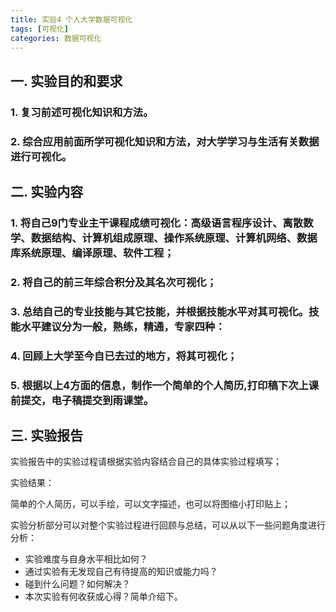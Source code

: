```yaml
---
title: 实验4 个人大学数据可视化
tags: [可视化]
categories: 数据可视化
---
```


## 一. 实验目的和要求
### 1. 复习前述可视化知识和方法。
### 2. 综合应用前面所学可视化知识和方法，对大学学习与生活有关数据进行可视化。

## 二. 实验内容
### 1. 将自己9门专业主干课程成绩可视化：高级语言程序设计、离散数学、数据结构、计算机组成原理、操作系统原理、计算机网络、数据库系统原理、编译原理、软件工程；
### 2. 将自己的前三年综合积分及其名次可视化；
### 3. 总结自己的专业技能与其它技能，并根据技能水平对其可视化。技能水平建议分为一般，熟练，精通，专家四种：
### 4. 回顾上大学至今自已去过的地方，将其可视化；
### 5. 根据以上4方面的信息，制作一个简单的个人简历,打印稿下次上课前提交，电子稿提交到雨课堂。
## 三. 实验报告
实验报告中的实验过程请根据实验内容结合自己的具体实验过程填写；

实验结果：

简单的个人简历，可以手绘，可以文字描述，也可以将图缩小打印贴上；

实验分析部分可以对整个实验过程进行回顾与总结，可以从以下一些问题角度进行分析：
- 实验难度与自身水平相比如何？
- 通过实验有无发现自己有待提高的知识或能力吗？
- 碰到什么问题？如何解决？
- 本次实验有何收获或心得？简单介绍下。